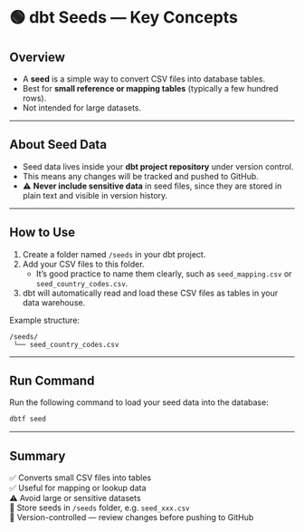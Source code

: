 # 🟢 dbt Seeds — Key Concepts

## Overview
- A **seed** is a simple way to convert CSV files into database tables.  
- Best for **small reference or mapping tables** (typically a few hundred rows).  
- Not intended for large datasets. 

---

## About Seed Data
- Seed data lives inside your **dbt project repository** under version control.  
- This means any changes will be tracked and pushed to GitHub.  
- ⚠️ **Never include sensitive data** in seed files, since they are stored in plain text and visible in version history.  

---

## How to Use
1. Create a folder named `/seeds` in your dbt project.  
2. Add your CSV files to this folder.  
   - It’s good practice to name them clearly, such as `seed_mapping.csv` or `seed_country_codes.csv`.  
3. dbt will automatically read and load these CSV files as tables in your data warehouse.  

Example structure:
```
/seeds/
 └── seed_country_codes.csv
```

---

## Run Command
Run the following command to load your seed data into the database:

```bash
dbtf seed
```

---

## Summary
✅ Converts small CSV files into tables  
✅ Useful for mapping or lookup data  
⚠️ Avoid large or sensitive datasets  
📁 Store seeds in `/seeds` folder, e.g. `seed_xxx.csv`  
🧭 Version-controlled — review changes before pushing to GitHub  
